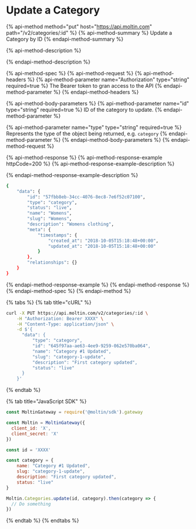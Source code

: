 # Update a Category

{% api-method method="put" host="https://api.moltin.com" path="/v2/categories/:id" %}
{% api-method-summary %}
Update a Category by ID
{% endapi-method-summary %}

{% api-method-description %}

{% endapi-method-description %}

{% api-method-spec %}
{% api-method-request %}
{% api-method-headers %}
{% api-method-parameter name="Authorization" type="string" required=true %}
The Bearer token to gran access to the API
{% endapi-method-parameter %}
{% endapi-method-headers %}

{% api-method-body-parameters %}
{% api-method-parameter name="id" type="string" required=true %}
ID of the category to update.
{% endapi-method-parameter %}

{% api-method-parameter name="type" type="string" required=true %}
Represents the type of the object being returned, e.g. `category`
{% endapi-method-parameter %}
{% endapi-method-body-parameters %}
{% endapi-method-request %}

{% api-method-response %}
{% api-method-response-example httpCode=200 %}
{% api-method-response-example-description %}

{% endapi-method-response-example-description %}

```bash
{
    "data": {
        "id": "57fbb8eb-34cc-4076-8ec8-7e6f52c07100",
        "type": "category",
        "status": "live",
        "name": "Womens",
        "slug": "Womens",
        "description": "Womens clothing",
        "meta": {
            "timestamps": {
                "created_at": "2018-10-05T15:18:48+00:00",
                "updated_at": "2018-10-05T15:18:48+00:00"
            }
        },
        "relationships": {}
    }
}
```
{% endapi-method-response-example %}
{% endapi-method-response %}
{% endapi-method-spec %}
{% endapi-method %}

{% tabs %}
{% tab title="cURL" %}
```bash
curl -X PUT https://api.moltin.com/v2/categories/:id \
    -H "Authorization: Bearer XXXX" \
    -H "Content-Type: application/json" \
    -d $'{
      "data": {
          "type": "category",
          "id": "645f97aa-ae63-4ee9-9259-062e570ba064",
          "name": "Category #1 Updated",
          "slug": "category-1-update",
          "description": "First category updated",
          "status": "live"
      }
    }'
```
{% endtab %}

{% tab title="JavaScript SDK" %}
```javascript
const MoltinGateway = require('@moltin/sdk').gateway

const Moltin = MoltinGateway({
  client_id: 'X',
  client_secret: 'X'
})

const id = 'XXXX'

const category = {
    name: "Category #1 Updated",
    slug: "category-1-update",
    description: "First category updated",
    status: "live"
}

Moltin.Categories.update(id, category).then(category => {
  // Do something
})
```
{% endtab %}
{% endtabs %}

